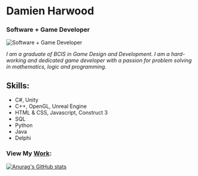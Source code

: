 # Damien Harwood
### Software + Game Developer
![Software + Game Developer](https://vulth-01.github.io/unity_shape.png)

*I am a graduate of BCIS in Game Design and Development. I am a hard-working and dedicated game developer with a passion for problem solving in mathematics, logic and programming.*

## Skills: 
- C#, Unity
- C++, OpenGL, Unreal Engine
- HTML & CSS, Javascript, Construct 3
- SQL
- Python
- Java
- Delphi

### View My [Work](https://vulth-01.github.io):


[![Anurag's GitHub stats](https://github-readme-stats.vercel.app/api?username=vulth01)](https://github.com/anuraghazra/github-readme-stats)
